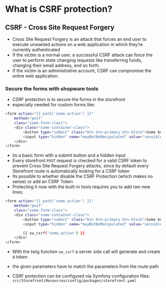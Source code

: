 # What is CSRF protection?

## CSRF - Cross Site Request Forgery
- Cross Site Request Forgery is an attack that forces an end user to execute unwanted actions on a web application in which they’re currently authenticated
- If the victim is a normal user, a successful CSRF attack can force the user to perform state changing requests like transferring funds, changing their email address, and so forth. 
- If the victim is an administrative account, CSRF can compromise the entire web application.

### Secure the forms with shopware tools

- CSRF protection is to secure the forms in the storefront
- especially needed for custom forms like:

```bash
<form action="{{ path('some.action') }}"
    method="post"
    class="some-form-class">
    <div class="some-container-class">
        <button type="submit" class="btn btn-primary btn-block">Some button</button>
        <input type="hidden" name="mayNotBeManipulated" value="sensible value">
    </div>
</form>
```

- its a basic form with a submit button and a hidden input
- Every storefront ```POST``` request is checked for a valid CSRF token to prevent Cross Site Request Forgery attacks, since by default every Storefront route is automatically looking for a CSRF token
- Its possible to whether disable the CSRF Protection (which makes no sense) or add an CSRF Token
- Protecting it now with the built-in tools requires you to add two new lines:


```bash
<form action="{{ path('some.action') }}"
    method="post"
    class="some-form-class">
    <div class="some-container-class">
        <button type="submit" class="btn btn-primary btn-block">Some button</button>
        <input type="hidden" name="mayNotBeManipulated" value="sensible value">

        {{ sw_csrf('some.action') }}
    </div>
</form>
```

- With the twig function ```sw_csrf``` a server side call will generate and create a token 
- the given parameters have to match the parameters from the route path

- CSRF protection can be configured via Symfony configuration files: ```src/Storefront/Resources/config/packages/storefront.yaml```

